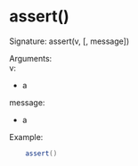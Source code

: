 # assert()

Signature: assert(v, [, message]) 

Arguments:  
v:  
  * a

message:  
  * a

Example:
```lua
    assert()
```